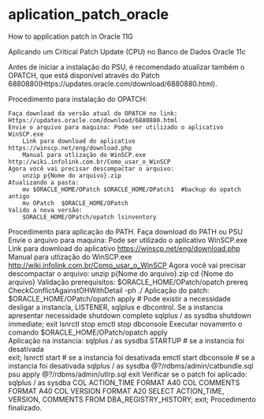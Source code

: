 # aplication_patch_oracle
How to application patch in Oracle 11G

Aplicando um Critical Patch Update (CPU) no Banco de Dados Oracle 11c

Antes de iniciar a instalação do PSU, é recomendado atualizar também o OPATCH, que está disponível através do Patch 6880880(Https://updates.oracle.com/download/6880880.html). 

Procedimento para instalação do OPATCH:

	Faça download da versão atual do OPATCH no link: Https://updates.oracle.com/download/6880880.html
	Envie o arquivo para maquina: Pode ser utilizado o aplicativo  WinSCP.exe 
		Link para download do aplicativo https://winscp.net/eng/download.php
		Manual para utlização do WinSCP.exe http://wiki.infolink.com.br/Como_usar_o_WinSCP
	Agora você vai precisar descompactar o arquivo:
		unzip p{Nome do arquivo}.zip
	Atualizando a pasta:
		mv $ORACLE_HOME/OPatch $ORACLE_HOME/OPatch1  #backup do opatch antigo
		mv OPatch  $ORACLE_HOME/OPatch
	Valido a nova versão:
		$ORACLE_HOME/OPatch/opatch lsinventory

Procedimento para aplicação do PATH.
	Faça download do PATH ou PSU
	Envie o arquivo para maquina: Pode ser utilizado o aplicativo  WinSCP.exe 
		Link para download do aplicativo https://winscp.net/eng/download.php
		Manual para utlização do WinSCP.exe http://wiki.infolink.com.br/Como_usar_o_WinSCP
	Agora você vai precisar descompactar o arquivo:
		unzip p{Nome do arquivo}.zip
		cd {Nome do arquivo}
	Validação prerequisitos:
		$ORACLE_HOME/OPatch/opatch prereq CheckConflictAgainstOHWithDetail -ph ./
	Aplicação do patch:		
		$ORACLE_HOME/OPatch/opatch apply # Pode existir a necessidade desligar a instancia, LISTENER, sqlplus e dbcontrol.
			Se a instancia apresentar necessidade shutdown completo
				sqlplus / as sysdba
					shutdown immediate;
				exit
				lsnrctl stop
				emctl stop dbconsole
			Executar novamento o comando
				$ORACLE_HOME/OPatch/opatch apply			
	Aplicação na instancia:
		sqlplus / as sysdba
			STARTUP # se a instancia foi desativada			
		exit;
		lsnrctl start # se a instancia foi desativada
		emctl start dbconsole # se a instancia foi desativada
		sqlplus / as sysdba
			@?/rdbms/admin/catbundle.sql psu apply
			@?/rdbms/admin/utlrp.sql
		exit
	Verificar se o patch foi aplicado:
		sqlplus / as sysdba
			COL ACTION_TIME FORMAT A40
			COL COMMENTS FORMAT A40
			COL VERSION FORMAT A20
			SELECT ACTION_TIME, VERSION, COMMENTS FROM DBA_REGISTRY_HISTORY;
		exit;
Procedimento finalizado.
